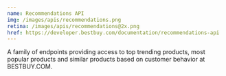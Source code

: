 ```yaml
---
name: Recommendations API
img: /images/apis/recommendations.png
retina: /images/apis/recommendations@2x.png
href: https://developer.bestbuy.com/documentation/recommendations-api
---
```


A family of endpoints providing access to top trending products, most popular products and similar products based on customer behavior at BESTBUY.COM.
